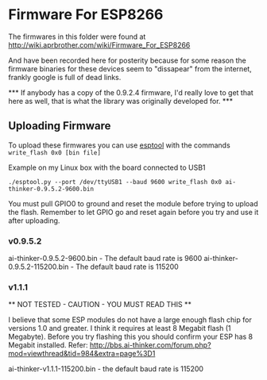 # Firmware For ESP8266

The firmwares in this folder were found at http://wiki.aprbrother.com/wiki/Firmware_For_ESP8266

And have been recorded here for posterity because for some reason the firmware binaries for these devices seem to "dissapear" from the internet, frankly google is full of dead links.

*** If anybody has a copy of the 0.9.2.4 firmware, I'd really love to get that here as well, that is what the library was originally developed for. ***

## Uploading Firmware

To upload these firmwares you can use [esptool](https://github.com/themadinventor/esptool) with the commands `write_flash 0x0 [bin file]`

Example on my Linux box with the board connected to USB1

    ./esptool.py --port /dev/ttyUSB1 --baud 9600 write_flash 0x0 ai-thinker-0.9.5.2-9600.bin 

You must pull GPIO0 to ground and reset the module before trying to upload the flash.  Remember to let GPIO go and reset again before you try and use it after uploading.


### v0.9.5.2

ai-thinker-0.9.5.2-9600.bin - The default baud rate is 9600
ai-thinker-0.9.5.2-115200.bin - The default baud rate is 115200


### v1.1.1

** NOT TESTED - CAUTION - YOU MUST READ THIS **

I believe that some ESP modules do not have a large enough flash chip for versions 1.0 and greater.  I think it requires at least 8 Megabit flash (1 Megabyte).  Before you try flashing this you should confirm your ESP has 8 Megabit installed. Refer: http://bbs.ai-thinker.com/forum.php?mod=viewthread&tid=984&extra=page%3D1

ai-thinker-v1.1.1-115200.bin - the default baud rate is 115200
